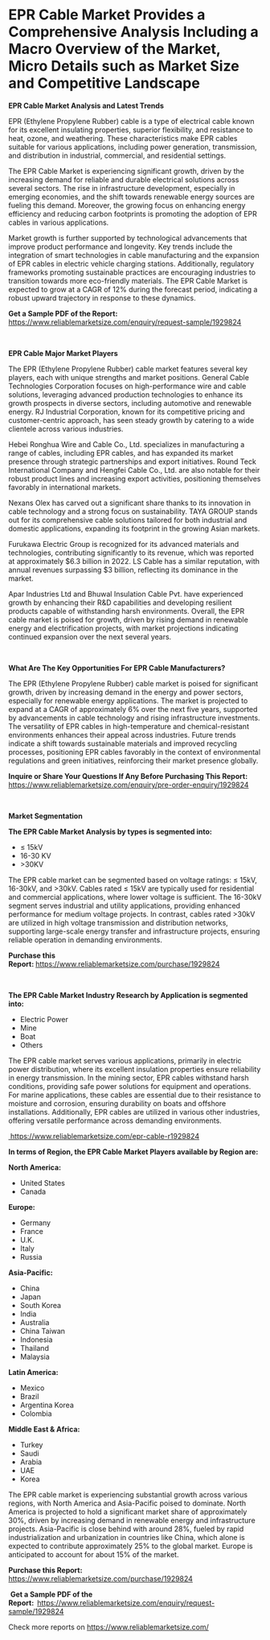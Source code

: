<p><h1>EPR Cable Market Provides a Comprehensive Analysis Including a Macro Overview of the Market, Micro Details such as Market Size and Competitive Landscape</h1></p><p><strong>EPR Cable Market Analysis and Latest Trends</strong></p>
<p><p>EPR (Ethylene Propylene Rubber) cable is a type of electrical cable known for its excellent insulating properties, superior flexibility, and resistance to heat, ozone, and weathering. These characteristics make EPR cables suitable for various applications, including power generation, transmission, and distribution in industrial, commercial, and residential settings.</p><p>The EPR Cable Market is experiencing significant growth, driven by the increasing demand for reliable and durable electrical solutions across several sectors. The rise in infrastructure development, especially in emerging economies, and the shift towards renewable energy sources are fueling this demand. Moreover, the growing focus on enhancing energy efficiency and reducing carbon footprints is promoting the adoption of EPR cables in various applications.</p><p>Market growth is further supported by technological advancements that improve product performance and longevity. Key trends include the integration of smart technologies in cable manufacturing and the expansion of EPR cables in electric vehicle charging stations. Additionally, regulatory frameworks promoting sustainable practices are encouraging industries to transition towards more eco-friendly materials. The EPR Cable Market is expected to grow at a CAGR of 12% during the forecast period, indicating a robust upward trajectory in response to these dynamics.</p></p>
<p><strong>Get a Sample PDF of the Report:&nbsp;</strong> <a href="https://www.reliablemarketsize.com/enquiry/request-sample/1929824?utm_campaign=1131&utm_medium=2&utm_source=Github&utm_content=ia&utm_term=16012025&utm_id=epr-cable">https://www.reliablemarketsize.com/enquiry/request-sample/1929824</a></p>
<p>&nbsp;</p>
<p><strong>EPR Cable Major Market Players</strong></p>
<p><p>The EPR (Ethylene Propylene Rubber) cable market features several key players, each with unique strengths and market positions. General Cable Technologies Corporation focuses on high-performance wire and cable solutions, leveraging advanced production technologies to enhance its growth prospects in diverse sectors, including automotive and renewable energy. RJ Industrial Corporation, known for its competitive pricing and customer-centric approach, has seen steady growth by catering to a wide clientele across various industries.</p><p>Hebei Ronghua Wire and Cable Co., Ltd. specializes in manufacturing a range of cables, including EPR cables, and has expanded its market presence through strategic partnerships and export initiatives. Round Teck International Company and Hengfei Cable Co., Ltd. are also notable for their robust product lines and increasing export activities, positioning themselves favorably in international markets.</p><p>Nexans Olex has carved out a significant share thanks to its innovation in cable technology and a strong focus on sustainability. TAYA GROUP stands out for its comprehensive cable solutions tailored for both industrial and domestic applications, expanding its footprint in the growing Asian markets.</p><p>Furukawa Electric Group is recognized for its advanced materials and technologies, contributing significantly to its revenue, which was reported at approximately $6.3 billion in 2022. LS Cable has a similar reputation, with annual revenues surpassing $3 billion, reflecting its dominance in the market.</p><p>Apar Industries Ltd and Bhuwal Insulation Cable Pvt. have experienced growth by enhancing their R&D capabilities and developing resilient products capable of withstanding harsh environments. Overall, the EPR cable market is poised for growth, driven by rising demand in renewable energy and electrification projects, with market projections indicating continued expansion over the next several years.</p></p>
<p>&nbsp;</p>
<p><strong>What Are The Key Opportunities For EPR Cable Manufacturers?</strong></p>
<p><p>The EPR (Ethylene Propylene Rubber) cable market is poised for significant growth, driven by increasing demand in the energy and power sectors, especially for renewable energy applications. The market is projected to expand at a CAGR of approximately 6% over the next five years, supported by advancements in cable technology and rising infrastructure investments. The versatility of EPR cables in high-temperature and chemical-resistant environments enhances their appeal across industries. Future trends indicate a shift towards sustainable materials and improved recycling processes, positioning EPR cables favorably in the context of environmental regulations and green initiatives, reinforcing their market presence globally.</p></p>
<p><strong>Inquire or Share Your Questions If Any Before Purchasing This Report:</strong> <a href="https://www.reliablemarketsize.com/enquiry/pre-order-enquiry/1929824?utm_campaign=1131&utm_medium=2&utm_source=Github&utm_content=ia&utm_term=16012025&utm_id=epr-cable">https://www.reliablemarketsize.com/enquiry/pre-order-enquiry/1929824</a></p>
<p>&nbsp;</p>
<p><strong>Market Segmentation</strong></p>
<p><strong>The EPR Cable Market Analysis by types is segmented into:</strong></p>
<p><ul><li>≤ 15kV</li><li>16-30 KV</li><li>>30KV</li></ul></p>
<p><p>The EPR cable market can be segmented based on voltage ratings: ≤ 15kV, 16-30kV, and >30kV. Cables rated ≤ 15kV are typically used for residential and commercial applications, where lower voltage is sufficient. The 16-30kV segment serves industrial and utility applications, providing enhanced performance for medium voltage projects. In contrast, cables rated >30kV are utilized in high voltage transmission and distribution networks, supporting large-scale energy transfer and infrastructure projects, ensuring reliable operation in demanding environments.</p></p>
<p><strong>Purchase this Report:&nbsp;</strong><a href="https://www.reliablemarketsize.com/purchase/1929824?utm_campaign=1131&utm_medium=2&utm_source=Github&utm_content=ia&utm_term=16012025&utm_id=epr-cable">https://www.reliablemarketsize.com/purchase/1929824</a></p>
<p>&nbsp;</p>
<p><strong>The EPR Cable Market Industry Research by Application is segmented into:</strong></p>
<p><ul><li>Electric Power</li><li>Mine</li><li>Boat</li><li>Others</li></ul></p>
<p><p>The EPR cable market serves various applications, primarily in electric power distribution, where its excellent insulation properties ensure reliability in energy transmission. In the mining sector, EPR cables withstand harsh conditions, providing safe power solutions for equipment and operations. For marine applications, these cables are essential due to their resistance to moisture and corrosion, ensuring durability on boats and offshore installations. Additionally, EPR cables are utilized in various other industries, offering versatile performance across demanding environments.</p></p>
<p><a href="https://www.reliablemarketsize.com/epr-cable-r1929824?utm_campaign=1131&utm_medium=2&utm_source=Github&utm_content=ia&utm_term=16012025&utm_id=epr-cable">&nbsp;https://www.reliablemarketsize.com/epr-cable-r1929824</a></p>
<p><strong>In terms of Region, the EPR Cable Market Players available by Region are:</strong></p>
<p>
    <p> <strong> North America: </strong>
        <ul>
            <li>United States</li>
            <li>Canada</li>
        </ul>
        </p> 
    <p> <strong> Europe: </strong>
        <ul>
            <li>Germany</li>
            <li>France</li>
            <li>U.K.</li>
            <li>Italy</li>
            <li>Russia</li>
        </ul>
        </p> 
    <p> <strong> Asia-Pacific: </strong>
        <ul>
            <li>China</li>
            <li>Japan</li>
            <li>South Korea</li>
            <li>India</li>
            <li>Australia</li>
            <li>China Taiwan</li>
            <li>Indonesia</li>
            <li>Thailand</li>
            <li>Malaysia</li>
        </ul>
        </p> 
    <p> <strong> Latin America: </strong>
        <ul>
            <li>Mexico</li>
            <li>Brazil</li>
            <li>Argentina Korea</li>
            <li>Colombia</li>
        </ul>
        </p> 
    <p> <strong> Middle East & Africa: </strong>
        <ul>
            <li>Turkey</li>
            <li>Saudi</li>
            <li>Arabia</li>
            <li>UAE</li>
            <li>Korea</li>
        </ul>
    </p>
    </p>
<p><p>The EPR cable market is experiencing substantial growth across various regions, with North America and Asia-Pacific poised to dominate. North America is projected to hold a significant market share of approximately 30%, driven by increasing demand in renewable energy and infrastructure projects. Asia-Pacific is close behind with around 28%, fueled by rapid industrialization and urbanization in countries like China, which alone is expected to contribute approximately 25% to the global market. Europe is anticipated to account for about 15% of the market.</p></p>
<p><strong>Purchase this Report: </strong><a href="https://www.reliablemarketsize.com/purchase/1929824?utm_campaign=1131&utm_medium=2&utm_source=Github&utm_content=ia&utm_term=16012025&utm_id=epr-cable">https://www.reliablemarketsize.com/purchase/1929824</a></p>
<p>&nbsp;<strong>Get a Sample PDF of the Report:&nbsp;&nbsp;</strong><a href="https://www.reliablemarketsize.com/enquiry/request-sample/1929824?utm_campaign=1131&utm_medium=2&utm_source=Github&utm_content=ia&utm_term=16012025&utm_id=epr-cable">https://www.reliablemarketsize.com/enquiry/request-sample/1929824</a></p>
<p><strong></strong></p>
<p>Check more reports on <a href="https://www.reliablemarketsize.com/?utm_campaign=1131&utm_medium=2&utm_source=Github&utm_content=ia&utm_term=16012025&utm_id=epr-cable">https://www.reliablemarketsize.com/</a></p>